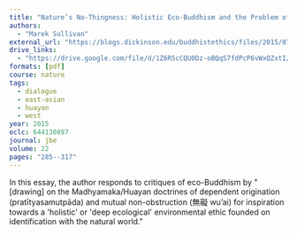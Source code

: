 ```yaml
---
title: "Nature’s No-Thingness: Holistic Eco-Buddhism and the Problem of Universal Identity"
authors:
  - "Marek Sullivan"
external_url: "https://blogs.dickinson.edu/buddhistethics/files/2015/07/JBE-Sullivan.pdf"
drive_links:
  - "https://drive.google.com/file/d/1Z6RScCQU0Dz-oBQqS7fdPcP6vWxQZxtI/view?usp=share_link"
formats: [pdf]
course: nature
tags:
  - dialogue
  - east-asian
  - huayan
  - west
year: 2015
oclc: 644130897
journal: jbe
volume: 22
pages: "285--317"
---
```


In this essay, the author responds to critiques of eco-Buddhism by "[drawing] on the Madhyamaka/Huayan doctrines of dependent origination (pratītyasamutpāda) and mutual non-obstruction (無礙 wu’ai) for inspiration towards a 'holistic' or 'deep ecological' environmental ethic founded on identification with the natural world."
